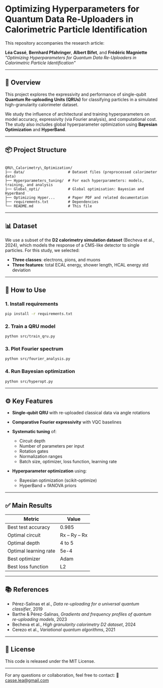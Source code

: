 # Optimizing Hyperparameters for Quantum Data Re-Uploaders in Calorimetric Particle Identification

This repository accompanies the research article:

**Léa Cassé**, **Bernhard Pfahringer**, **Albert Bifet**, and **Frédéric Magniette**  
_"Optimizing Hyperparameters for Quantum Data Re-Uploaders in Calorimetric Particle Identification"_

---

## 🧠 Overview

This project explores the expressivity and performance of single-qubit **Quantum Re-uploading Units (QRUs)** for classifying particles in a simulated high-granularity calorimeter dataset.

We study the influence of architectural and training hyperparameters on model accuracy, expressivity (via Fourier analysis), and computational cost. The study also includes global hyperparameter optimization using **Bayesian Optimization** and **HyperBand**.

---

## 📦 Project Structure

```

QRU\_Calorimetry\_Optimization/
├── data/                    # Dataset files (preprocessed calorimeter data)
├── Hyperparameters_tuning/  # For each hyperparameters: models, training, and analysis
├── Global_opti/             # Global optimisation: Bayesian and HyperBand
├── Optimizing Hyper...      # Paper PDF and related documentation
├── requirements.txt         # Dependencies
└── README.md                # This file

````

---

## 📊 Dataset

We use a subset of the **D2 calorimetry simulation dataset** (Becheva et al., 2024), which models the response of a CMS-like detector to single particles. For this study, we selected:

- **Three classes**: electrons, pions, and muons  
- **Three features**: total ECAL energy, shower length, HCAL energy std deviation

---

## 🧪 How to Use

### 1. Install requirements

```bash
pip install -r requirements.txt
````

### 2. Train a QRU model

```bash
python src/train_qru.py
```

### 3. Plot Fourier spectrum

```bash
python src/fourier_analysis.py
```

### 4. Run Bayesian optimization

```bash
python src/hyperopt.py
```

---

## ⚙️ Key Features

* **Single-qubit QRU** with re-uploaded classical data via angle rotations
* **Comparative Fourier expressivity** with VQC baselines
* **Systematic tuning** of:

  * Circuit depth
  * Number of parameters per input
  * Rotation gates
  * Normalization ranges
  * Batch size, optimizer, loss function, learning rate
* **Hyperparameter optimization** using:

  * Bayesian optimization (scikit-optimize)
  * HyperBand + fANOVA priors

---

## ✅ Main Results

| Metric                | Value        |
| --------------------- | ------------ |
| Best test accuracy    | 0.985        |
| Optimal circuit       | Rx – Ry – Rx |
| Optimal depth         | 4 to 5       |
| Optimal learning rate | 5e-4         |
| Best optimizer        | Adam         |
| Best loss function    | L2           |

---

## 📚 References

* Pérez-Salinas et al., *Data re-uploading for a universal quantum classifier*, 2019
* Barthe & Pérez-Salinas, *Gradients and frequency profiles of quantum re-uploading models*, 2023
* Becheva et al., *High granularity calorimetry D2 dataset*, 2024
* Cerezo et al., *Variational quantum algorithms*, 2021

---

## 📄 License

This code is released under the MIT License.

---

For any questions or collaboration, feel free to contact:
📧 casse.lea@gmail.com
